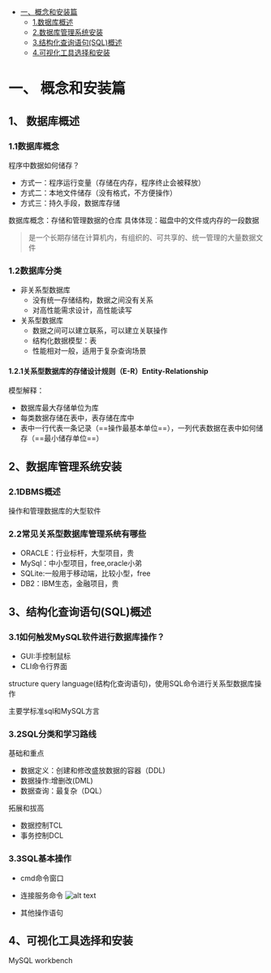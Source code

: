 - [一、概念和安装篇](#概念和安装篇)
  - [1.数据库概述](#数据库概述)
  - [2.数据库管理系统安装](#数据库管理系统安装)
  - [3.结构化查询语句(SQL)概述](#结构化查询语句sql概述)
  - [4.可视化工具选择和安装](#可视化工具选择和安装)


# 一、 概念和安装篇

## 1、 数据库概述

### 1.1数据库概念
程序中数据如何储存？
* 方式一：程序运行变量（存储在内存，程序终止会被释放）
* 方式二：本地文件储存（没有格式，不方便操作）
* 方式三：持久手段，数据库存储

数据库概念：存储和管理数据的仓库
具体体现：磁盘中的文件或内存的一段数据
> 是一个长期存储在计算机内，有组织的、可共享的、统一管理的大量数据文件 

### 1.2数据库分类
* 非关系型数据库
  * 没有统一存储结构，数据之间没有关系
  * 对高性能需求设计，高性能读写
* 关系型数据库
  * 数据之间可以建立联系，可以建立关联操作
  * 结构化数据模型：表
  * 性能相对一般，适用于复杂查询场景

#### 1.2.1关系型数据库的存储设计规则（E-R）Entity-Relationship
模型解释：
* 数据库最大存储单位为库
* 每类数据存储在表中，表存储在库中
* 表中一行代表一条记录（==操作最基本单位==），一列代表数据在表中如何储存（==最小储存单位==）

## 2、数据库管理系统安装

### 2.1DBMS概述
操作和管理数据库的大型软件

### 2.2常见关系型数据库管理系统有哪些
* ORACLE：行业标杆，大型项目，贵
* MySql：中小型项目，free,oracle小弟
* SQLite:一般用于移动端，比较小型，free
* DB2：IBM生态，金融项目，贵

## 3、结构化查询语句(SQL)概述

### 3.1如何触发MySQL软件进行数据库操作？
* GUI:手控制鼠标
* CLI命令行界面

structure query language(结构化查询语句)，使用SQL命令进行关系型数据库操作

主要学标准sql和MySQL方言

### 3.2SQL分类和学习路线

基础和重点

* 数据定义：创建和修改盛放数据的容器（DDL)
* 数据操作:增删改(DML)
* 数据查询：最复杂（DQL）
  
拓展和拔高

* 数据控制TCL
* 事务控制DCL
  
### 3.3SQL基本操作

* cmd命令窗口
* 连接服务命令
![alt text](image.png)  

* 其他操作语句



## 4、可视化工具选择和安装
MySQL workbench